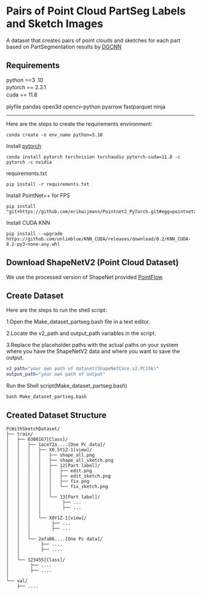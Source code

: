 
# Pairs of Point Cloud PartSeg Labels and Sketch Images
A dataset that creates pairs of point clouds and sketches for each part based on PartSegmentation results by [DGCNN](https://github.com/antao97/dgcnn.pytorch/tree/master)

## Requirements
python ==3 .10<br>
pytorch == 2.3.1　<br>
cuda == 11.8　<br>

plyfile
pandas
open3d
opencv-python
pyarrow
fastparquet
ninja

---

Here are the steps to create the requirements environment:

```
conda create -n env_name python=3.10
```
Install [pytorch](https://pytorch.org/)
```
conda install pytorch torchvision torchaudio pytorch-cuda=11.8 -c pytorch -c nvidia
```

requirements.txt
```
pip install -r requirements.txt
```

Install PointNet++ for FPS
```
pip install "git+https://github.com/erikwijmans/Pointnet2_PyTorch.git#egg=pointnet2_ops&subdirectory=pointnet2_ops_lib"
```
Install CUDA KNN
```
pip install --upgrade https://github.com/unlimblue/KNN_CUDA/releases/download/0.2/KNN_CUDA-0.2-py3-none-any.whl
```

## Download ShapeNetV2 (Point Cloud Dataset)
We use the processed version of ShapeNet provided [PointFlow](https://github.com/stevenygd/PointFlow).

## Create Dataset
Here are the steps to run the shell script:

1\.Open the Make_dataset_partseg.bash file in a text editor.

2\.Locate the v2_path and output_path variables in the script.

3\.Replace the placeholder paths with the actual paths on your system where you have the ShapeNetV2 data and where you want to save the output.
```Shell:Make_dataset_partseg.bash
v2_path="your own path of dataset(ShapeNetCore.v2.PC15k)"
output_path="your own path of output"
```
Run the Shell script(Make_dataset_partseg.bash)
```
bash Make_dataset_partseg.bash
```

## Created Dataset Structure
```
PcWithSketchDataset/
├── train/
│   ├── 0300167[Class]/
│   │   ├── 1ace72a....[One Pc data]/
│   │   │   ├── X0.5Y1Z-1[view]/
│   │   │   │   ├── shape_all.png
│   │   │   │   ├── shape_all_sketch.png
│   │   │   │   ├── 12[Part label]/
│   │   │   │   │   ├── edit.png
│   │   │   │   │   ├── edit_sketch.png
│   │   │   │   │   ├── fix.png
│   │   │   │   │   └── fix_sketch.png
│   │   │   │   │
│   │   │   │   └── 13[Part label]/
│   │   │   │        ├── ...
│   │   │   │        ├── ...
│   │   │   │    
│   │   │   └── X0Y1Z-1[view]/
│   │   │        ├── ...
│   │   │        ├── ...
│   │   │  
│   │   └── 2afa06....[One Pc data]/
│   │        ├── ....
│   │        ├── ....
│   │   
│   └── 123455[Class]/
│        ├── ....
│        ├── ....
│    
└── val/
    ├── ....

```